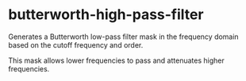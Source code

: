 # butterworth-high-pass-filter
Generates a Butterworth low-pass filter mask in the frequency domain based on the cutoff frequency and order.

This mask allows lower frequencies to pass and attenuates higher frequencies.

